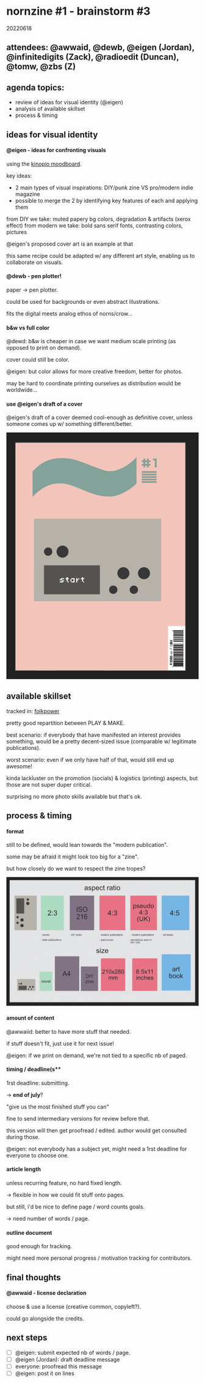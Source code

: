 # nornzine #1 - brainstorm #3
20220618

## attendees: @awwaid, @dewb, @eigen (Jordan), @infinitedigits (Zack), @radioedit (Duncan), @tomw, @zbs (Z)


## agenda topics:

- review of ideas for visual identity (@eigen)
- analysis of available skillset
- process & timing


## ideas for visual identity

#### @eigen - ideas for confronting visuals

using the [kinopio moodboard](https://kinopio.club/zine-visuals-inspo-D9fKE7O6Cb8Bdl0_qGEnw).

key ideas:
- 2 main types of visual inspirations: DIY/punk zine VS pro/modern indie magazine
- possible to merge the 2 by identifying key features of each and applying them

from DIY we take: muted papery bg colors, degradation & artifacts (xerox effect)
from modern we take: bold sans serif fonts, contrasting colors, pictures

@eigen's proposed cover art is an example at that

this same recipe could be adapted w/ any different art style, enabling us to collaborate on visuals.


#### @dewb - pen plotter!

paper -> pen plotter.

could be used for backgrounds or even abstract illustrations.

fits the digital meets analog ethos of norns/crow...


#### b&w vs full color

@dewd: b&w is cheaper in case we want medium scale printing (as opposed to print on demand).

cover could still be color.

@eigen: but color allows for more creative freedom, better for photos.

may be hard to coordinate printing ourselves as distribution would be worldwide...


#### use @eigen's draft of a cover

@eigen's draft of a cover deemed cool-enough as definitive cover, unless someone comes up w/ something different/better.

![](./rsc/tilde-cover.png)


## available skillset

tracked in: [folkpower](https://docs.google.com/spreadsheets/d/1wA6_WsowgkyiLR1f6TThoGs416NLUsQ-qwxcYti3vaw/edit#gid=0)

pretty good repartition between PLAY & MAKE.

best scenario: if everybody that have manifested an interest provides something, would be a pretty decent-sized issue (comparable w/ legitimate publications).

worst scenario: even if we only have half of that, would still end up awesome!

kinda lackluster on the promotion (socials) & logistics (printing) aspects, but those are not super duper critical.

surprising no more photo skills available but that's ok.


## process & timing

#### format

still to be defined, would lean towards the "modern publication".

some may be afraid it might look too big for a "zine".

but how closely do we want to respect the zine tropes?

![](./rsc/dimensions.png)


#### amount of content

@awwaiid: better to have more stuff that needed.

if stuff doesn't fit, just use it for next issue!

@eigen: if we print on demand, we're not tied to a specific nb of paged.


#### timing / deadline(s**

1rst deadline: submitting.

-> **end of july**?

"give us the most finished stuff you can"

fine to send intermediary versions for review before that.

this version will then get proofread / edited. author would get consulted during those.

@eigen: not everybody has a subject yet, might need a 1rst deadline for everyone to choose one.


#### article length

unless recurring feature, no hard fixed length.

-> flexible in how we could fit stuff onto pages.

but still, i'd be nice to define page / word counts goals.

-> need number of words / page.


#### outline document

good enough for tracking.

might need more personal progress / motivation tracking for contributors.


## final thoughts

#### @awwaid - license declaration

choose & use a license (creative common, copyleft?).

could go alongside the credits.



## next steps

* [ ] @eigen: submit expected nb of words / page.
* [ ] @eigen (Jordan): draft deadline message
* [ ] everyone: proofread this message
* [ ] @eigen: post it on lines
